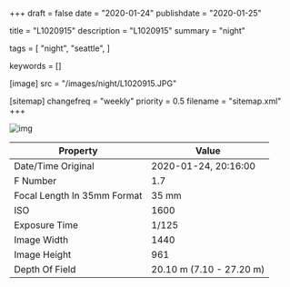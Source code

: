 +++
draft = false
date = "2020-01-24"
publishdate = "2020-01-25"

title = "L1020915"
description = "L1020915"
summary = "night"

tags = [
    "night",
    "seattle",
]

keywords = []

[image]
    src = "/images/night/L1020915.JPG"

[sitemap]
    changefreq = "weekly"
    priority = 0.5
    filename = "sitemap.xml"
+++


![img](/images/night/L1020915.JPG)

Property | Value
---------|------
Date/Time Original              | 2020-01-24, 20:16:00
F Number                        | 1.7
Focal Length In 35mm Format     | 35 mm
ISO                             | 1600
Exposure Time                   | 1/125
Image Width                     | 1440
Image Height                    | 961
Depth Of Field                  | 20.10 m (7.10 - 27.20 m)
